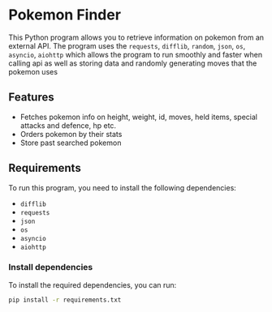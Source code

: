 # Pokemon Finder

This Python program allows you to retrieve information on pokemon from an external API. The program uses the `requests`, `difflib`, `random`, `json`, `os`, `asyncio`, `aiohttp` which allows the program to run smoothly and faster when calling api as well as storing data and randomly generating moves that the pokemon uses

## Features
- Fetches pokemon info on height, weight, id, moves, held items, special attacks and defence, hp etc.
- Orders pokemon by their stats
- Store past searched pokemon

## Requirements
To run this program, you need to install the following dependencies:

- `difflib` 
- `requests` 
- `json`
- `os`
- `asyncio`
- `aiohttp`

### Install dependencies
To install the required dependencies, you can run:

```bash
pip install -r requirements.txt
